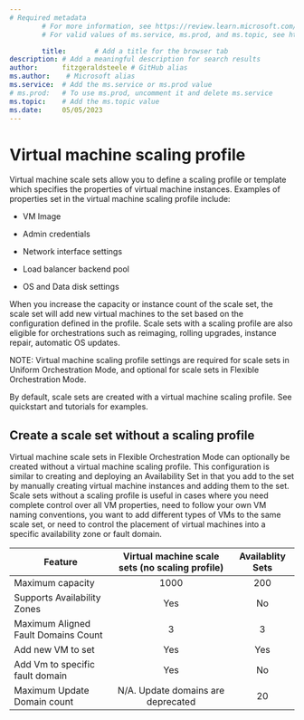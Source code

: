 ```yaml
---
# Required metadata
		# For more information, see https://review.learn.microsoft.com/en-us/help/platform/learn-editor-add-metadata?branch=main
		# For valid values of ms.service, ms.prod, and ms.topic, see https://review.learn.microsoft.com/en-us/help/platform/metadata-taxonomies?branch=main

		title:       # Add a title for the browser tab
description: # Add a meaningful description for search results
author:      fitzgeraldsteele # GitHub alias
ms.author:    # Microsoft alias
ms.service:  # Add the ms.service or ms.prod value
# ms.prod:   # To use ms.prod, uncomment it and delete ms.service
ms.topic:    # Add the ms.topic value
ms.date:     05/05/2023
---
```


# Virtual machine scaling profile

Virtual machine scale sets allow you to define a scaling profile or template which specifies the properties of virtual machine instances. Examples of properties set in the virtual machine scaling profile include:

- VM Image

- Admin credentials

- Network interface settings

- Load balancer backend pool

- OS and Data disk settings

When you increase the capacity or instance count of the scale set, the scale set will add new virtual machines to the set based on the configuration defined in the profile. Scale sets with a scaling profile are also eligible for orchestrations such as reimaging, rolling upgrades, instance repair, automatic OS updates.

NOTE: Virtual machine scaling profile settings are required for scale sets in Uniform Orchestration Mode, and optional for scale sets in Flexible Orchestration Mode.

By default, scale sets are created with a virtual machine scaling profile. See quickstart and tutorials for examples.

## Create a scale set without a scaling profile

Virtual machine scale sets in Flexible Orchestration Mode can optionally be created without a virtual machine scaling profile. This configuration is similar to creating and deploying an Availability Set in that you add to the set by manually creating virtual machine instances and adding them to the set. Scale sets without a scaling profile is useful in cases where you need complete control over all VM properties, need to follow your own VM naming conventions, you want to add different types of VMs to the same scale set, or need to control the placement of virtual machines into a specific availability zone or fault domain.


| Feature | Virtual machine scale sets (no scaling profile) | Availablity Sets |
| -------- | :--------: | :--------: |
|Maximum capacity   | 1000   |200|
|Supports Availability Zones|Yes|No|
|Maximum Aligned Fault Domains Count |3|3|
|Add new VM to set |Yes|Yes|
|Add Vm to specific fault domain |Yes|No|
|Maximum Update Domain count |N/A. Update domains are deprecated|20|





